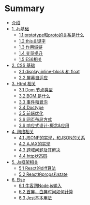 # Summary

* [介绍](README.md)
* [1. Js基础]()
  * [1.1 prototype和proto的关系是什么](basic/prototype.md)
  * [1.2 this关键字](basic/this.md)
  * [1.3 作用域链](basic/scope-chain.md)  
  * [1.4 变量提升](basic/scope-up.md)  
  * [1.5 ES6相关](basic/es6.md)
* [2. CSS 基础]()
  * [2.1 display:inline-block 和 float ](css/display-float.md)
  * [2.2 屏幕自适应 ](css/screen-adaptation.md)
* [3. Html 相关]()
  * [ 3.1 Dom 节点类型](html/dom-nodetype.md)
  * [ 3.2 BOM 是什么](html/BOM.md)
  * [ 3.3 事件和冒泡](html/event-bubble.md)
  * [ 3.4 Doctype](html/Doctype.md)
  * [ 3.5 前端优化](html/web-optimization.md)
  * [ 3.6 网页布局方式](html/layout.md)
  * [ 3.6 响应式设计-概念&应用](html/RWD-concept.md)
* [4. 网络相关]()
  * [4.1 JSONP的实现，和JSON的关系](network/jsonp.md)
  * [4.2 AJAX的实现](network/ajax.md)
  * [4.3 跨域问题及其解决](network/cross-origin.md)
  * [4.4 http状态码](network/http-code.md)
* [5. Js框架相关]()
  * [5.1 React的diff算法](frame/React-diff.md)
  * [5.2 React的props和state](frame/React-diff.md)
* [6. Else]()
  * [6.1 牛客网Node.js输入](else/nowCoder.md)
  * [6.2 首屏，白屏时间如何计算](else/firstScreen.md)
  * [6.3 Jest基本用法](else/jestUsage.md)



